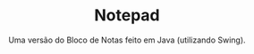 <h1 align="center">Notepad</h1>
<p align="center">Uma versão do Bloco de Notas feito em Java (utilizando Swing).</p>


